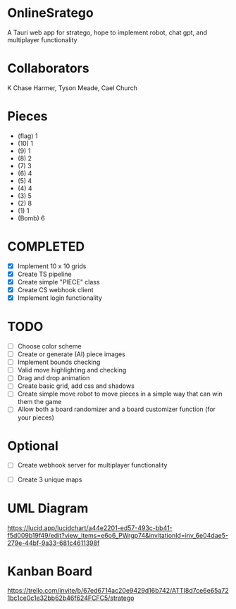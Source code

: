 # OnlineSratego
A Tauri web app for stratego, hope to implement robot, chat gpt, and multiplayer functionality

# Collaborators
K Chase Harmer, Tyson Meade, Cael Church

# Pieces
- (flag) 1
- (10) 1
- (9) 1
- (8) 2
- (7) 3
- (6) 4
- (5) 4
- (4) 4
- (3) 5
- (2) 8
- (1) 1
- (Bomb) 6

# COMPLETED
- [x] Implement 10 x 10 grids
- [x] Create TS pipeline
- [x] Create simple "PIECE" class
- [x] Create CS webhook client
- [x] Implement login functionality

# TODO
- [ ] Choose color scheme
- [ ] Create or generate (AI) piece images
- [ ] Implement bounds checking
- [ ] Valid move highlighting and checking
- [ ] Drag and drop animation
- [ ] Create basic grid, add css and shadows
- [ ] Create simple move robot to move pieces in a simple way that can win them the game
- [ ] Allow both a board randomizer and a board customizer function (for your pieces)

# Optional
- [ ] Create webhook server for multiplayer functionality
- [ ] Create 3 unique maps


# UML Diagram
https://lucid.app/lucidchart/a44e2201-ed57-493c-bb41-f5d009b19f49/edit?view_items=e6o6_PWrgp74&invitationId=inv_6e04dae5-279e-44bf-9a33-681c4611398f

# Kanban Board
https://trello.com/invite/b/67ed6714ac20e9429d16b742/ATTI8d7ce6e65a721bc1ce0c1e32bb62b46f624FCFC5/stratego